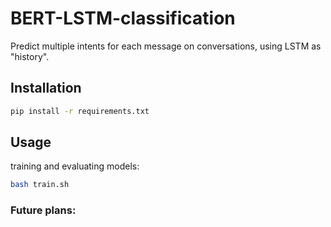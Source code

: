 # BERT-LSTM-classification
Predict multiple intents for each message on conversations, using LSTM as "history".

## Installation
```sh
pip install -r requirements.txt
```

## Usage
training and evaluating models:
```sh
bash train.sh
```

### Future plans:

    